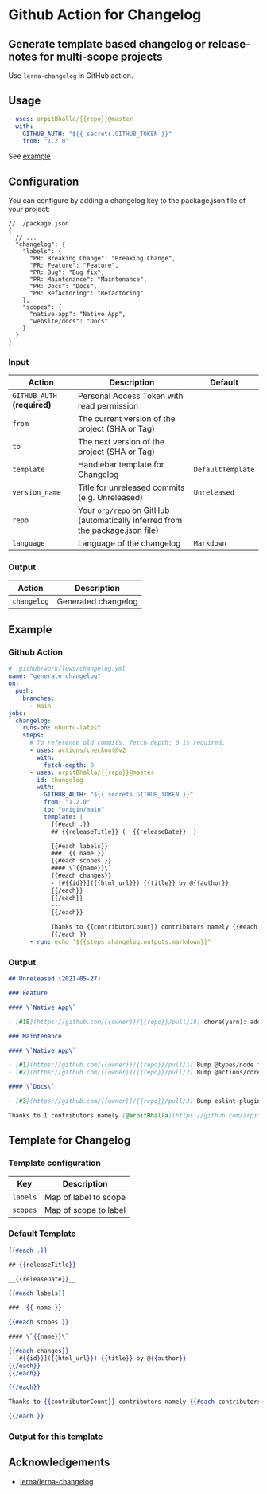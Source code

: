 # Github Action for Changelog

## Generate template based changelog or release-notes for multi-scope projects

Use `lerna-changelog` in GitHub action.

## Usage

```yml
- uses: arpitBhalla/{{repo}}@master
  with:
    GITHUB_AUTH: "${{ secrets.GITHUB_TOKEN }}"
    from: "1.2.0"
```

See [example](#example)

## Configuration

You can configure by adding a changelog key to the package.json file of your project:

```jsonc
// ./package.json
{
  // ...
  "changelog": {
    "labels": {
      "PR: Breaking Change": "Breaking Change",
      "PR: Feature": "Feature",
      "PR: Bug": "Bug fix",
      "PR: Maintenance": "Maintenance",
      "PR: Docs": "Docs",
      "PR: Refactoring": "Refactoring"
    },
    "scopes": {
      "native-app": "Native App",
      "website/docs": "Docs"
    }
  }
}
```

<!--input-start--->

### Input

| Action                       | Description                                                                   | Default           |
| ---------------------------- | ----------------------------------------------------------------------------- | ----------------- |
| `GITHUB_AUTH` **(required)** | Personal Access Token with read permission                                    |                   |
| `from`                       | The current version of the project (SHA or Tag)                               |                   |
| `to`                         | The next version of the project (SHA or Tag)                                  |                   |
| `template`                   | Handlebar template for Changelog                                              | `DefaultTemplate` |
| `version_name`               | Title for unreleased commits (e.g. Unreleased)                                | `Unreleased`      |
| `repo`                       | Your `org/repo` on GitHub (automatically inferred from the package.json file) |                   |
| `language`                   | Language of the changelog                                                     | `Markdown`        |

### Output

| Action      | Description         |
| ----------- | ------------------- |
| `changelog` | Generated changelog |

<!--input-end--->

## Example

### Github Action

```yml
# .github/workflows/changelog.yml
name: "generate changelog"
on:
  push:
    branches:
      - main
jobs:
  changelog:
    runs-on: ubuntu-latest
    steps:
      # To reference old commits, fetch-depth: 0 is required.
      - uses: actions/checkout@v2
        with:
          fetch-depth: 0
      - uses: arpitBhalla/{{repo}}@master
        id: changelog
        with:
          GITHUB_AUTH: "${{ secrets.GITHUB_TOKEN }}"
          from: "1.2.0"
          to: "origin/main"
          template: |
            {{#each .}}
            ## {{releaseTitle}} (__{{releaseDate}}__)

            {{#each labels}}
            ###  {{ name }}
            {{#each scopes }}
            #### \`{{name}}\`
            {{#each changes}}
            - [#{{id}}]({{html_url}}) {{title}} by @{{author}}
            {{/each}}
            {{/each}}
            ---
            {{/each}}

            Thanks to {{contributorCount}} contributors namely {{#each contributors}}[@{{login}}]({{url}}){{#unless @last}},{{/unless}} {{/each}}
            {{/each }}
      - run: echo "${{steps.changelog.outputs.markdown}}"
```

### Output

```md
## Unreleased (2021-05-27)

### Feature

#### \`Native App\`

- [#18](https://github.com/{{owner}}/{{repo}}/pull/18) chore(yarn): add lerna-changelog ([@{{owner}}](https://github.com/{{owner}}))

### Maintenance

#### \`Native App\`

- [#1](https://github.com/{{owner}}/{{repo}}/pull/1) Bump @types/node from 14.14.9 to 15.3.0 ([@dependabot[bot]](https://github.com/apps/dependabot))
- [#2](https://github.com/{{owner}}/{{repo}}/pull/2) Bump @actions/core from 1.2.6 to 1.2.7 ([@dependabot[bot]](https://github.com/apps/dependabot))

#### \`Docs\`

- [#3](https://github.com/{{owner}}/{{repo}}/pull/3) Bump eslint-plugin-jest from 24.1.3 to 24.3.6 ([@dependabot[bot]](https://github.com/apps/dependabot))

Thanks to 1 contributors namely [@arpitBhalla](https://github.com/arpitBhalla)
```

## Template for Changelog

### Template configuration

| Key      | Description           |
| -------- | --------------------- |
| `labels` | Map of label to scope |
| `scopes` | Map of scope to label |

### Default Template

```handlebars
{{#each .}}

## {{releaseTitle}}

__{{releaseDate}}__

{{#each labels}}

###  {{ name }}

{{#each scopes }}

#### \`{{name}}\`

{{#each changes}}
- [#{{id}}]({{html_url}}) {{title}} by @{{author}}
{{/each}}
{{/each}}

{{/each}}

Thanks to {{contributorCount}} contributors namely {{#each contributors}}[@{{login}}]({{url}}){{#unless @last}},{{/unless}} {{/each}}

{{/each }}
```

### Output for this template

## Acknowledgements

- [lerna/lerna-changelog](https://github.com/lerna/lerna-changelog)
